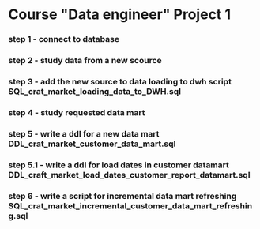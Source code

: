 # Course "Data engineer" Project 1

### step 1 - connect to database

### step 2 - study data from a new scource

### step 3 - add the new source to data loading to dwh script SQL_crat_market_loading_data_to_DWH.sql

### step 4 - study requested data mart

### step 5 - write a ddl for a new data mart DDL_crat_market_customer_data_mart.sql

### step 5.1 - write a ddl for load dates in customer datamart DDL_craft_market_load_dates_customer_report_datamart.sql

### step 6 - write a script for incremental data mart refreshing SQL_crat_market_incremental_customer_data_mart_refreshing.sql
